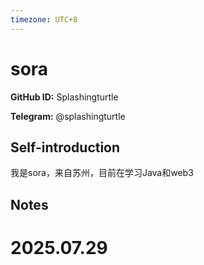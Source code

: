 ```yaml
---
timezone: UTC+8
---
```


# sora

**GitHub ID:** Splashingturtle

**Telegram:** @splashingturtle

## Self-introduction

我是sora，来自苏州，目前在学习Java和web3

## Notes

<!-- Content_START -->

# 2025.07.29


<!-- Content_END -->
